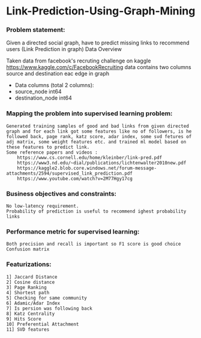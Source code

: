 # Link-Prediction-Using-Graph-Mining



### Problem statement:

Given a directed social graph, have to predict missing links to recommend users (Link Prediction in graph)
Data Overview

Taken data from facebook's recruting challenge on kaggle https://www.kaggle.com/c/FacebookRecruiting
data contains two columns source and destination eac edge in graph

- Data columns (total 2 columns):  
- source_node         int64  
- destination_node    int64  

### Mapping the problem into supervised learning problem:

    Generated training samples of good and bad links from given directed graph and for each link got some features like no of followers, is he followed back, page rank, katz score, adar index, some svd fetures of adj matrix, some weight features etc. and trained ml model based on these features to predict link.
    Some reference papers and videos :
        https://www.cs.cornell.edu/home/kleinber/link-pred.pdf
        https://www3.nd.edu/~dial/publications/lichtenwalter2010new.pdf
        https://kaggle2.blob.core.windows.net/forum-message-attachments/2594/supervised_link_prediction.pdf
        https://www.youtube.com/watch?v=2M77Hgy17cg

### Business objectives and constraints:

    No low-latency requirement.
    Probability of prediction is useful to recommend ighest probability links

### Performance metric for supervised learning:

    Both precision and recall is important so F1 score is good choice
    Confusion matrix

### Featurizations:
    1] Jaccard Distance
    2] Cosine distance
    3] Page Ranking
    4] Shortest path
    5] Checking for same community
    6] Adamic/Adar Index
    7] Is persion was following back
    8] Katz Centrality
    9] Hits Score
    10] Preferential Attachment
    11] SVD features
